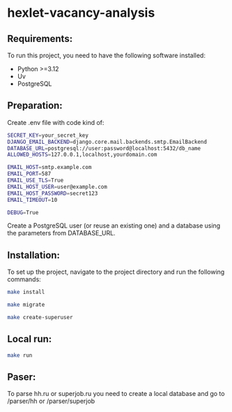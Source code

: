 # hexlet-vacancy-analysis

## Requirements:
To run this project, you need to have the following software installed:
- Python >=3.12
- Uv
- PostgreSQL

## Preparation:
Create .env file with code kind of:
```bash
SECRET_KEY=your_secret_key
DJANGO_EMAIL_BACKEND=django.core.mail.backends.smtp.EmailBackend
DATABASE_URL=postgresql://user:password@localhost:5432/db_name
ALLOWED_HOSTS=127.0.0.1,localhost,yourdomain.com

EMAIL_HOST=smtp.example.com
EMAIL_PORT=587
EMAIL_USE_TLS=True
EMAIL_HOST_USER=user@example.com
EMAIL_HOST_PASSWORD=secret123
EMAIL_TIMEOUT=10

DEBUG=True
```

Create a PostgreSQL user (or reuse an existing one) and a database using the parameters from DATABASE_URL.

## Installation:
To set up the project, navigate to the project directory and run the following commands:
```bash
make install
```
```bash
make migrate
```
```bash
make create-superuser
```

## Local run:
```bash
make run
```

## Paser:
To parse hh.ru or superjob.ru you need to create a local database and go to /parser/hh 
or /parser/superjob
